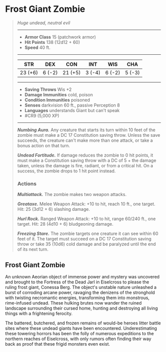 # Frost Giant Zombie
>*Huge undead, neutral evil*
>___
>- **Armor Class** 15 (patchwork armor)
>- **Hit Points** 138 (12d12 + 60)
>- **Speed** 40 ft.
>___
>|STR|DEX|CON|INT|WIS|CHA|
>|:---:|:---:|:---:|:---:|:---:|:---:|
>|23 (+6)|6 (-2)|21 (+5)|3 (-4)|6 (-2)|5 (-3)|
>___
>- **Saving Throws** Wis +2
>- **Damage Immunities** cold, poison
>- **Condition Immunities** poisoned
>- **Senses** darkvision 60 ft., passive Perception 8
>- **Languages** understands Giant but can't speak
>- #CR9 (5,000 XP)
>___
>***Numbing Aura.*** Any creature that starts its turn within 10 feet of the zombie must make a DC 17 Constitution saving throw. Unless the save succeeds, the creature can't make more than one attack, or take a bonus action on that turn.  
>
>***Undead Fortitude.*** If damage reduces the zombie to 0 hit points, it must make a Constitution saving throw with a DC of 5 + the damage taken, unless the damage is fire, radiant, or from a critical hit. On a success, the zombie drops to 1 hit point instead.  
>
>### Actions
>***Multiattack.*** The zombie makes two weapon attacks.  
>
>***Greataxe.*** Melee Weapon Attack: +10 to hit, reach 10 ft., one target. Hit: 25 (3d12 + 6) slashing damage.  
>
>***Hurl Rock.*** Ranged Weapon Attack: +10 to hit, range 60/240 ft., one target. Hit: 28 (4d10 + 6) bludgeoning damage.  
>
>***Freezing Stare.*** The zombie targets one creature it can see within 60 feet of it. The target must succeed on a DC 17 Constitution saving throw or take 35 (10d6) cold damage and be paralyzed until the end of its next turn.

## Frost Giant Zombie

An unknown Aeorian object of immense power and mystery was uncovered and brought to the Fortress of the Dead Jarl in Eiselcross to please the ruling frost giant, Conessa Berg. The object's unstable nature unleashed a burst of corroding arcane power, ravaging the denizens of the stronghold with twisting necromantic energies, transforming them into monstrous, rime-infused undead. These hulking brutes now wander the ruined landscape surrounding their cursed home, hunting and destroying all living things with a frightening ferocity.

The battered, butchered, and frozen remains of would-be heroes litter battle sites where these undead giants have been encountered. Underestimating these towering horrors has been the folly of numerous expeditions to the northern reaches of Eiselcross, with only rumors often finding their way back as proof that these frigid monsters even exist.